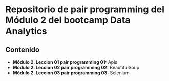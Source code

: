 # Repositorio de pair programming del Módulo 2 del bootcamp Data Analytics

## Contenido

- **Módulo 2. Leccion 01 pair programming 01:** Apis
- **Módulo 2. Leccion 02 pair programming 02:** BeautifulSoup
- **Módulo 2. Leccion 03 pair programming 03:** Selenium
